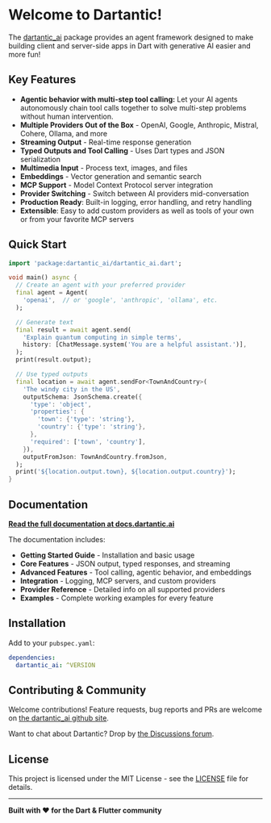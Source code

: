 # Welcome to Dartantic!

The [dartantic_ai](https://pub.dev/packages/dartantic_ai) package provides an
agent framework designed to make building client and server-side apps in Dart
with generative AI easier and more fun!

## Key Features

- **Agentic behavior with multi-step tool calling:** Let your AI agents
  autonomously chain tool calls together to solve multi-step problems without
  human intervention.
- **Multiple Providers Out of the Box** - OpenAI, Google, Anthropic, Mistral,
  Cohere, Ollama, and more
- **Streaming Output** - Real-time response generation
- **Typed Outputs and Tool Calling** - Uses Dart types and JSON serialization
- **Multimedia Input** - Process text, images, and files
- **Embeddings** - Vector generation and semantic search
- **MCP Support** - Model Context Protocol server integration
- **Provider Switching** - Switch between AI providers mid-conversation
- **Production Ready**: Built-in logging, error handling, and retry handling
- **Extensible**: Easy to add custom providers as well as tools of your own or
  from your favorite MCP servers

## Quick Start

```dart
import 'package:dartantic_ai/dartantic_ai.dart';

void main() async {
  // Create an agent with your preferred provider
  final agent = Agent(
    'openai',  // or 'google', 'anthropic', 'ollama', etc.
  );

  // Generate text
  final result = await agent.send(
    'Explain quantum computing in simple terms', 
    history: [ChatMessage.system('You are a helpful assistant.')],
  );
  print(result.output);

  // Use typed outputs
  final location = await agent.sendFor<TownAndCountry>(
    'The windy city in the US',
    outputSchema: JsonSchema.create({
      'type': 'object',
      'properties': {
        'town': {'type': 'string'},
        'country': {'type': 'string'},
      },
      'required': ['town', 'country'],
    }),
    outputFromJson: TownAndCountry.fromJson,
  );
  print('${location.output.town}, ${location.output.country}');
}
```

## Documentation

**[Read the full documentation at
docs.dartantic.ai](https://docs.dartantic.ai)**

The documentation includes:
- **Getting Started Guide** - Installation and basic usage
- **Core Features** - JSON output, typed responses, and streaming
- **Advanced Features** - Tool calling, agentic behavior, and embeddings
- **Integration** - Logging, MCP servers, and custom providers
- **Provider Reference** - Detailed info on all supported providers
- **Examples** - Complete working examples for every feature

## Installation

Add to your `pubspec.yaml`:

```yaml
dependencies:
  dartantic_ai: ^VERSION
```

## Contributing & Community

Welcome contributions! Feature requests, bug reports and PRs are welcome on [the
dartantic_ai github site](https://github.com/csells/dartantic_ai).

Want to chat about Dartantic? Drop by [the Discussions
forum](https://github.com/davidmigloz/csells/dartantic_ai).

## License

This project is licensed under the MIT License - see the [LICENSE](LICENSE) file
for details.

---

**Built with ❤️ for the Dart & Flutter community**
